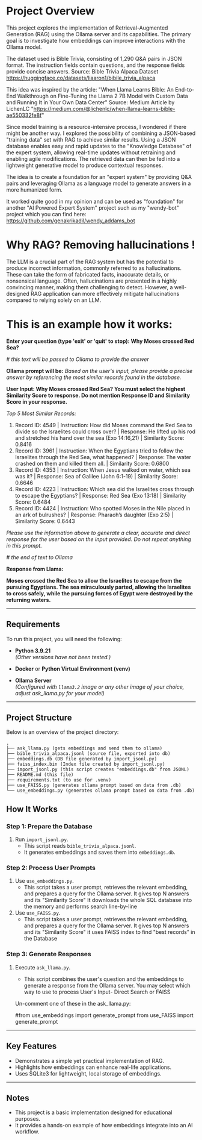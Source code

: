 # Project Overview

This project explores the implementation of Retrieval-Augmented Generation (RAG) using the Ollama server and its capabilities. The primary goal is to investigate how embeddings can improve interactions with the Ollama model.

The dataset used is Bible Trivia, consisting of 1,290 Q&A pairs in JSON format. The instruction fields contain questions, and the response fields provide concise answers.
Source: Bible Trivia Alpaca Dataset https://huggingface.co/datasets/liaaron1/bibile_trivia_alpaca

This idea was inspired by the article:
"When Llama Learns Bible: An End-to-End Walkthrough on Fine-Tuning the Llama 2 7B Model with Custom Data and Running It in Your Own Data Center"
Source: Medium Article by LichenLC "https://medium.com/@lichenlc/when-llama-learns-bible-ae550332fe8f"

Since model training is a resource-intensive process, I wondered if there might be another way. I explored the possibility of combining a JSON-based "training data" set with RAG to achieve similar results. Using a JSON database enables easy and rapid updates to the "Knowledge Database" of the expert system, allowing real-time updates without retraining and enabling agile modifications. The retrieved data can then be fed into a lightweight generative model to produce contextual responses.

The idea is to create a foundation for an "expert system" by providing Q&A pairs and leveraging Ollama as a language model to generate answers in a more humanized form.

It worked quite good in my opinion and can be used as "foundation" for another "AI Powered Expert System" project such as my "wendy-bot" project which you can find here: https://github.com/genakrikadil/wendy_addams_bot

# Why RAG? Removing hallucinations !

The LLM is a crucial part of the RAG system but has the potential to produce incorrect information, commonly referred to as hallucinations. These can take the form of fabricated facts, inaccurate details, or nonsensical language. Often, hallucinations are presented in a highly convincing manner, making them challenging to detect. However, a well-designed RAG application can more effectively mitigate hallucinations compared to relying solely on an LLM.

# This is an example how it works:

   **Enter your question (type 'exit' or 'quit' to stop): Why Moses crossed Red Sea?** 

   _# this text will be passed to Ollama to provide the answer_

   **Ollama prompt will be:**
   _Based on the user's input, please provide a precise answer by referencing the most similar records found in the database._

   **User Input: Why Moses crossed Red Sea? You must select the highest Similarity Score to response. Do not mention Response ID and Similarity Score in your response.**

   _Top 5 Most Similar Records:_
   1. Record ID: 4549 | Instruction: How did Moses command the Red Sea to divide so the Israelites could cross over? | Response: He lifted up his rod and stretched his hand over the sea (Exo 14:16,21) | Similarity Score: 0.8416
   2. Record ID: 3961 | Instruction: When the Egyptians tried to follow the Israelites through the Red Sea, what happened? | Response: The water crashed on them and killed them all. | Similarity Score: 0.6800
   3. Record ID: 4353 | Instruction: When Jesus walked on water, which sea was it? | Response: Sea of Galilee (John 6:1-19) | Similarity Score: 0.6646
   4. Record ID: 4223 | Instruction: Which sea did the Israelites cross through to escape the Egyptians? | Response: Red Sea (Exo 13:18) | Similarity Score: 0.6484
   5. Record ID: 4424 | Instruction: Who spotted Moses in the Nile placed in an ark of bulrushes? | Response: Pharaoh’s daughter (Exo 2:5) | Similarity Score: 0.6443

   _Please use the information above to generate a clear, accurate and direct response for the user based on the input provided. Do not repeat anything in this prompt._

 _# the end of text to Ollama_

   **Response from Llama:**

   **Moses crossed the Red Sea to allow the Israelites to escape from the pursuing Egyptians. The sea miraculously parted, allowing the Israelites to cross safely, while the pursuing forces of Egypt were destroyed by the returning waters.**

---

## Requirements

To run this project, you will need the following:

- **Python 3.9.21**  
  *(Other versions have not been tested.)*

- **Docker** or **Python Virtual Environment (venv)**

- **Ollama Server**  
  *(Configured with `llama3.2` image or any other image of your choice, adjust ask_llama.py for your model)*

---

## Project Structure

Below is an overview of the project directory:

    .
    ├── ask_llama.py (gets embeddings and send them to ollama)
    ├── bible_trivia_alpaca.jsonl (source file, exported into db)
    ├── embeddings.db (DB file generated by import_jsonl.py)
    ├── faiss_index.bin (Index file created by import_jsonl.py)
    ├── import_jsonl.py (this script creates "embeddings.db" from JSONL)
    ├── README.md (this file)
    ├── requirements.txt (to use for .venv)
    ├── use_FAISS.py (generates ollama prompt based on data from .db)
    └── use_embeddings.py (generates ollama prompt based on data from .db)


## How It Works

### Step 1: Prepare the Database
1. Run `import_jsonl.py`.  
   - This script reads `bible_trivia_alpaca.jsonl`.  
   - It generates embeddings and saves them into `embeddings.db`.

### Step 2: Process User Prompts
1. Use `use_embeddings.py`.  
   - This script takes a user prompt, retrieves the relevant embedding, and prepares a query for the Ollama server. It gives top N answers and its "Similarity Score"
   It downloads the whole SQL database into the memory and performs search line-by-line
2. Use `use_FAISS.py`.  
   - This script takes a user prompt, retrieves the relevant embedding, and prepares a query for the Ollama server. It gives top N answers and its "Similarity Score"
   it uses FAISS index to find "best records" in the Database
### Step 3: Generate Responses
1. Execute `ask_llama.py`.  
   - This script combines the user's question and the embeddings to generate a response from the Ollama server.
   You may select which way to use to process User's Input- Direct Search or FAISS

   Un-comment one of these in the ask_llama.py:

   #from use_embeddings import generate_prompt
   from use_FAISS import generate_prompt   
---

## Key Features

- Demonstrates a simple yet practical implementation of RAG.
- Highlights how embeddings can enhance real-life applications.
- Uses SQLite3 for lightweight, local storage of embeddings.
---

## Notes

- This project is a basic implementation designed for educational purposes.
- It provides a hands-on example of how embeddings integrate into an AI workflow.




